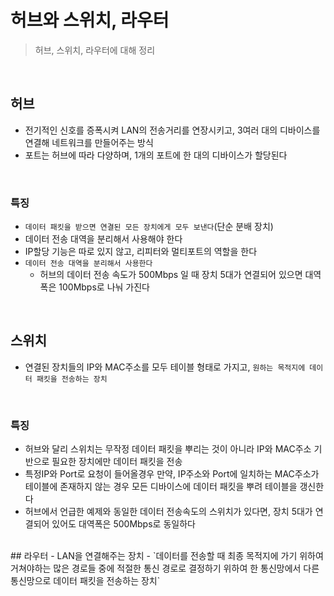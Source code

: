 # 허브와 스위치, 라우터
> 허브, 스위치, 라우터에 대해 정리

<br>

## 허브
- 전기적인 신호를 증폭시켜 LAN의 전송거리를 연장시키고, 3여러 대의 디바이스를 연결해 네트워크를 만들어주는 방식
- 포트는 허브에 따라 다양하며, 1개의 포트에 한 대의 디바이스가 할당된다

<br>

### 특징
- `데이터 패킷을 받으면 연결된 모든 장치에게 모두 보낸다`(단순 분배 장치)
- 데이터 전송 대역을 분리해서 사용해야 한다
- IP할당 기능은 따로 있지 않고, 리피터와 멀티포트의 역할을 한다
- `데이터 전송 대역을 분리해서 사용한다`
  - 허브의 데이터 전송 속도가 500Mbps 일 때 장치 5대가 연결되어 있으면 대역폭은 100Mbps로 나눠 가진다 

<br>

## 스위치
- 연결된 장치들의 IP와 MAC주소를 모두 테이블 형태로 가지고, `원하는 목적지에 데이터 패킷을 전송하는 장치`

<br>

### 특징
- 허브와 달리 스위치는 무작정 데이터 패킷을 뿌리는 것이 아니라 IP와 MAC주소 기반으로 필요한 장치에만 데이터 패킷을 전송
- 특정IP와 Port로 요청이 들어올경우 만약, IP주소와 Port에 일치하는 MAC주소가 테이블에 존재하지 않는 경우 모든 디바이스에 데이터 패킷을 뿌려 테이블을 갱신한다
- 허브에서 언급한 예제와 동일한 데이터 전송속도의 스위치가 있다면, 장치 5대가 연결되어 있어도 대역폭은 500Mbps로 동일하다

<br>
## 라우터
- LAN을 연결해주는 장치
- `데이터를 전송할 때 최종 목적지에 가기 위하여 거쳐야하는 많은 경로들 중에 적절한 통신 경로로 결정하기 위하여 한 통신망에서 다른 통신망으로 데이터 패킷을 전송하는 장치`
